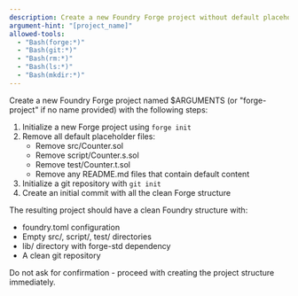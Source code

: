 ```yaml
---
description: Create a new Foundry Forge project without default placeholder files and initialize git
argument-hint: "[project_name]"
allowed-tools:
  - "Bash(forge:*)"
  - "Bash(git:*)" 
  - "Bash(rm:*)"
  - "Bash(ls:*)"
  - "Bash(mkdir:*)"
---
```


Create a new Foundry Forge project named $ARGUMENTS (or "forge-project" if no name provided) with the following steps:

1. Initialize a new Forge project using `forge init`
2. Remove all default placeholder files:
   - Remove src/Counter.sol
   - Remove script/Counter.s.sol  
   - Remove test/Counter.t.sol
   - Remove any README.md files that contain default content
3. Initialize a git repository with `git init`
4. Create an initial commit with all the clean Forge structure

The resulting project should have a clean Foundry structure with:
- foundry.toml configuration
- Empty src/, script/, test/ directories
- lib/ directory with forge-std dependency
- A clean git repository

Do not ask for confirmation - proceed with creating the project structure immediately.